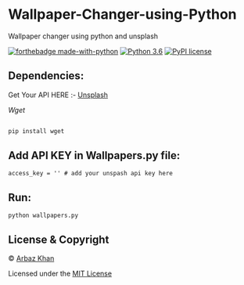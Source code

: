 # Wallpaper-Changer-using-Python

Wallpaper changer using python and unsplash

[![forthebadge made-with-python](http://ForTheBadge.com/images/badges/made-with-python.svg)](https://www.python.org/)                  [![Python 3.6](https://img.shields.io/badge/python-3.6-blue.svg)](https://www.python.org/downloads/release/python-360/)          [![PyPI license](https://img.shields.io/pypi/l/ansicolortags.svg)](https://pypi.python.org/pypi/ansicolortags/)

## Dependencies:

Get Your API HERE :- [Unsplash](https://unsplash.com/developers)

*Wget*
```python

pip install wget
```

## Add API KEY in Wallpapers.py file:

```
access_key = '' # add your unspash api key here

```

## Run:

```
python wallpapers.py 
```



## License & Copyright
© [Arbaz Khan](https://arbazkhan4712.github.io/Contact.html)

Licensed under the [MIT License](License)
